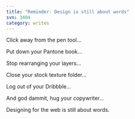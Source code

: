 ```yaml
---
title: "Reminder: Design is still about words"
svn: 3404
category: writes
---
```

Click away from the pen tool…

Put down your Pantone book…

Stop rearranging your layers…

Close your stock texture folder…

Log out of your Dribbble…

And god dammit, hug your copywriter…

Designing for the web is still about words.